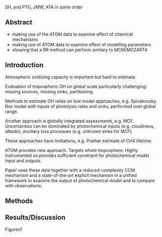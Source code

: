 SH, and PTG, JMW, ATA in some order

## Abstract
* making use of the ATOM data to examine effect of chemical mechanisms
* making use of ATOM data to examine effect of modelling parameters
* showing that a RR method can perform similary to MCM/MOZART4

## Introduction

Atmospheric oxidizing capacity is important but hard to estimate.  

Evaluation of tropospheric OH on global scale particularly challenging: missing sources, missing sinks, partitioning.

Methods to estimate OH relies on box model approaches, e.g. Spivakovsky.  Box model with inputs of photolysis rates and sinks, performed over global range.

Another approach is globally integrated assessments, e.g. MCF.  Uncertainties can be dominated by photochemical inputs (e.g. cloudiness, albedo), anciliary loss processes (e.g. unknown sinks for MCF).

These approaches have limitations, e.g. Prather estimate of CH4 lifetime.

ATOM provides new approach.  Targets whole troposphere.  Highly instrumented so provides sufficient constraint for photochemical model input and outputs.  

Paper uses these data together with a reduced-complexity CCM mechanism and a state-of-the-art explicit mechanism in a unified framework to examine the output of photochemical model and to compare with observations.

## Methods

## Results/Discussion

Figures?
